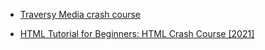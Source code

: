 - [Traversy Media crash course](https://www.youtube.com/watch?v=UB1O30fR-EE)

- [HTML Tutorial for Beginners: HTML Crash Course [2021]](https://youtu.be/qz0aGYrrlhU)